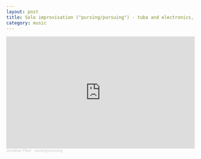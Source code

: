 ```yaml
---
layout: post
title: Solo improvisation ("pursing/pursuing") - tuba and electronics, 2018
category: music
---
```

<iframe width="100%" height="300" scrolling="no" frameborder="no" allow="autoplay" src="https://w.soundcloud.com/player/?url=https%3A//api.soundcloud.com/tracks/332438313&color=%23ff5500&auto_play=false&hide_related=false&show_comments=true&show_user=true&show_reposts=false&show_teaser=true&visual=true"></iframe><div style="font-size: 10px; color: #cccccc;line-break: anywhere;word-break: normal;overflow: hidden;white-space: nowrap;text-overflow: ellipsis; font-family: Interstate,Lucida Grande,Lucida Sans Unicode,Lucida Sans,Garuda,Verdana,Tahoma,sans-serif;font-weight: 100;"><a href="https://soundcloud.com/jonathan-piper-143751817" title="Jonathan Piper" target="_blank" style="color: #cccccc; text-decoration: none;">Jonathan Piper</a> · <a href="https://soundcloud.com/jonathan-piper-143751817/pursingpursuing" title="pursing/pursuing" target="_blank" style="color: #cccccc; text-decoration: none;">pursing/pursuing</a></div>